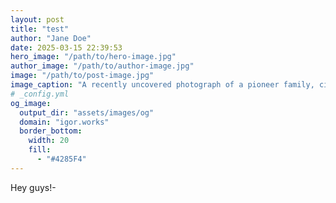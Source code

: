 ```yaml
---
layout: post
title: "test"
author: "Jane Doe"
date: 2025-03-15 22:39:53
hero_image: "/path/to/hero-image.jpg"
author_image: "/path/to/author-image.jpg"
image: "/path/to/post-image.jpg"
image_caption: "A recently uncovered photograph of a pioneer family, circa 1850s."
# _config.yml
og_image:
  output_dir: "assets/images/og"
  domain: "igor.works"
  border_bottom:
    width: 20
    fill:
      - "#4285F4"
---
```


Hey guys!-
